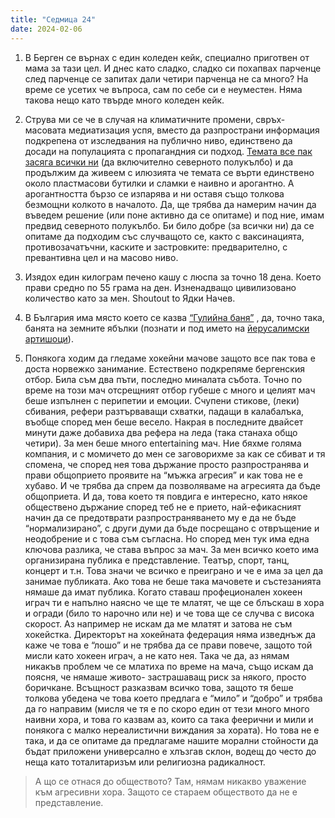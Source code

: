 ```yaml
---
title: "Седмица 24"
date: 2024-02-06
---
```


1. В Берген се върнах с един коледен кейк, специално приготвен от мама за тази цел. И днес като сладко, сладко си похапвах парченце след парченце се запитах дали четири парченца не са много?
На време се усетих че въпроса, сам по себе си е неуместен. Няма такова нещо като твърде много коледен кейк.

2. Струва ми се че в случая на климатичните промени, свръх-масовата медиатизация успя, вместо да разпространи информация подкрепена от изследвания на публично ниво, единствено да досади на популацията с пропагандния си подход. 
[Темата все пак засяга всички ни](https://youtu.be/4S9sDyooxf4?si=i-Qv_BmHcXyxzgZb) (да включително северното полукълбо) и да продължим да живеем с илюзията че темата се върти единствено около пластмасови бутилки и сламки е наивно и арогантно. А арогантността бързо се изпарява и ни оставя също толкова безмощни колкото в началото.
Да, ще трябва да намерим начин да въведем решение (или поне активно да се опитаме) и под ние, имам предвид северното полукълбо. 
Би било добре (за всички ни) да се опитаме да подходим със случващото се, както с ваксинацията, противозачатъчни, каските и застровките: предварително, с превантивна цел и на масово ниво. 

3. Изядох един килограм печено кашу с люспа за точно 18 дена. Което прави средно по 55 грама на ден. Изненадващо цивилизовано количество като за мен. 
Shoutout to Ядки Начев. 

4. В България има място което се казва [“Гулийна баня”](https://www.tourism.government.bg/bg/spa-destinations/6484/6495) , да, точно така, банята на земните ябълки (познати и под името на [йерусалимски артишоци](https://en.wikipedia.org/wiki/Jerusalem_artichoke)). 

5. Понякога ходим да гледаме хокейни мачове защото все пак това е доста норвежко занимание. Естествено подкрепяме бергенския отбор. 
Била съм два пъти, последно миналата събота. Точно по време на този мач отсрещният отбор губеше с много и целият мач беше изпълнен с перипетии и емоции. Счупени стикове, (леки) сбивания, рефери разтърваващи схватки, падащи в калабалъка, въобще според мен беше весело. Накрая в последните двайсет минути даже добавиха два рефера на леда (така станаха общо четири). За мен беше много entertaining мач. 
Ние бяхме голяма компания, и с момичето до мен се заговорихме за как се сбиват и тя спомена, че според нея това държание просто разпространява и прави общоприето проявите на “мъжка агресия” и как това не е хубаво. И че трябва да спрем да позволяваме на агресията да бъде общоприета. 
И да, това което тя повдига е интересно, като някое обществено държание според теб не е прието, най-ефикасният начин да се предотврати разпространяването му е да не бъде “нормализирано”, с други думи да бъде посрещано с отвръщение и неодобрение и с това съм съгласна. 
Но според мен тук има една ключова разлика, че става въпрос за мач. За мен всичко което има организирана публика е представление. Театър, спорт, танц, концерт и т.н. Това значи че всичко е преиграно и че е има за цел да занимае публиката. Ако това не беше така мачовете и състезанията нямаше да имат публика. 
Когато ставаш профеционален хокеен играч ти е напълно наясно че ще те млатят, че ще се блъскаш в хора и огради (било то нарочно или не) и че това ще се случва с висока скорост. Аз например не искам да ме млатят и затова не съм хокейстка. 
Директорът на хокейната федерация няма изведнъж да каже че това е “лошо” и не трябва да се прави повече, защото той мисли като хокеен играч, а не като нея. 
Така че да, аз нямам никакъв проблем че се млатиха по време на мача, също искам да поясня, че нямаше живото- застрашаващ риск за някого, просто боричкане. 
Всъщност разказвам всичко това, защото тя беше толкова убедена че това което предлага е “мило” и “добро” и трябва да го направим (мисля че тя е по скоро един от тези много много наивни хора, и това го казвам аз, които са така феерични и мили и понякога с малко нереалистични виждания за хората). Но това не е така, и да се опитаме да предлагаме нашите морални стойности да бъдат приложени универсално е хлъзгав склон, водещ до често до неща като тоталитаризъм или религиозна радикалност. 

>А що се отнася до обществото? Там, нямам никакво уважение към агресивни хора. Защото се стараем обществото да не е представление. 
